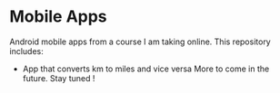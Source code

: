 # Mobile Apps

Android mobile apps from a course I am taking online.
This repository includes:
- App that converts km to miles and vice versa
More to come in the future. Stay tuned !
